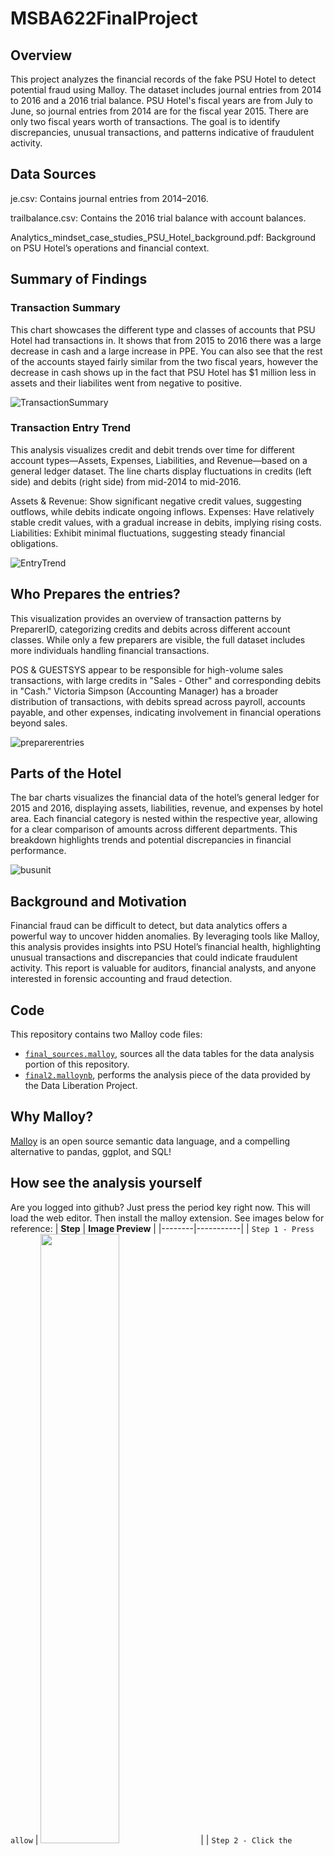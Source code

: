 # MSBA622FinalProject
## Overview

This project analyzes the financial records of the fake PSU Hotel to detect potential fraud using Malloy. The dataset includes journal entries from 2014 to 2016 and a 2016 trial balance. PSU Hotel's fiscal years are from July to June, so journal entries from 2014 are for the fiscal year 2015. There are only two fiscal years worth of transactions. The goal is to identify discrepancies, unusual transactions, and patterns indicative of fraudulent activity.

## Data Sources

je.csv: Contains journal entries from 2014–2016.

trailbalance.csv: Contains the 2016 trial balance with account balances.

Analytics_mindset_case_studies_PSU_Hotel_background.pdf: Background on PSU Hotel’s operations and financial context.

## Summary of Findings

### Transaction Summary

This chart showcases the different type and classes of accounts that PSU Hotel had transactions in. It shows that from 2015 to 2016 there was a large decrease in cash and a large increase in PPE. You can also see that the rest of the accounts stayed fairly similar from the two fiscal years, however the decrease in cash shows up in the fact that PSU Hotel has $1 million less in assets and their liabilites went from negative to positive.

![TransactionSummary](images/vis1.png)

### Transaction Entry Trend

This analysis visualizes credit and debit trends over time for different account types—Assets, Expenses, Liabilities, and Revenue—based on a general ledger dataset. The line charts display fluctuations in credits (left side) and debits (right side) from mid-2014 to mid-2016.

Assets & Revenue: Show significant negative credit values, suggesting outflows, while debits indicate ongoing inflows.
Expenses: Have relatively stable credit values, with a gradual increase in debits, implying rising costs.
Liabilities: Exhibit minimal fluctuations, suggesting steady financial obligations.

![EntryTrend](images/vis2.png)


## Who Prepares the entries?
This visualization provides an overview of transaction patterns by PreparerID, categorizing credits and debits across different account classes. While only a few preparers are visible, the full dataset includes more individuals handling financial transactions.

POS & GUESTSYS appear to be responsible for high-volume sales transactions, with large credits in "Sales - Other" and corresponding debits in "Cash."
Victoria Simpson (Accounting Manager) has a broader distribution of transactions, with debits spread across payroll, accounts payable, and other expenses, indicating involvement in financial operations beyond sales.

![preparerentries](images/vis3.png)

## Parts of the Hotel
The bar charts visualizes the financial data of the hotel’s general ledger for 2015 and 2016, displaying assets, liabilities, revenue, and expenses by hotel area. Each financial category is nested within the respective year, allowing for a clear comparison of amounts across different departments. This breakdown highlights trends and potential discrepancies in financial performance.

![busunit](images/vis4.png)

## Background and Motivation

Financial fraud can be difficult to detect, but data analytics offers a powerful way to uncover hidden anomalies. By leveraging tools like Malloy, this analysis provides insights into PSU Hotel’s financial health, highlighting unusual transactions and discrepancies that could indicate fraudulent activity. This report is valuable for auditors, financial analysts, and anyone interested in forensic accounting and fraud detection.

## Code

This repository contains two Malloy code files:

- [`final_sources.malloy`](final_sources.malloy), sources all the data tables for the data analysis portion of this repository.
- [`final2.malloynb`](final.malloynb), performs the analysis piece of the data provided by the Data Liberation Project.

## Why Malloy?
[Malloy](https://malloydata.dev) is an open source semantic data language, and a compelling alternative to pandas, ggplot, and SQL!


## How see the analysis yourself
Are you logged into github? Just press the period key right now. This will load the web editor. Then install the malloy extension. See images below for reference:
| **Step**   | **Image Preview** |
|--------|-----------|
| `Step 1 - Press allow` | <img src="images/step1.png" width="50%"> |
| `Step 2 - Click the Blocks, search for Malloy, install` | <img src="images/step2.png" width="50%"> |
| `Step 3 - Click Trust` | <img src="images/step3.png" width="50%"> |
| `Step 4 - Click a .malloynb file` | <img src="images/step4.png" width="50%"> |
| `Step 5 - Press Run` | <img src="images/step5.png" width="50%"> |


## Licensing

The files are provided directly from Earnst and Young Foundation. 
